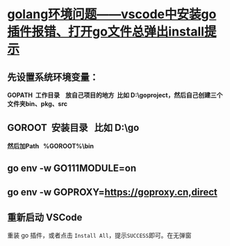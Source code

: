 # [golang环境问题——vscode中安装go插件报错、打开go文件总弹出install提示](https://www.cnblogs.com/wsablog/p/16143098.html)

## 先设置系统环境变量：

**GOPATH  工作目录    放自己项目的地方  比如 D:\goproject，然后自己创建三个文件夹bin、pkg、src**

## GOROOT  安装目录   比如 D:\go

**然后加Path   %GOROOT%\bin**

## go env -w GO111MODULE=on

## go env -w GOPROXY=https://goproxy.cn,direct

## 重新启动 VSCode

重装 go 插件，或者点击 `Install All`，提示`SUCCESS`即可。在无弹窗